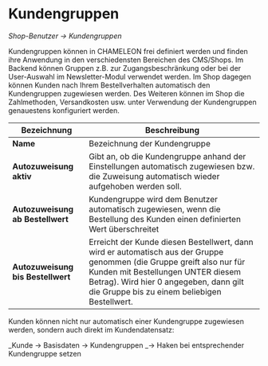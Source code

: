 # Kundengruppen

_Shop-Benutzer → Kundengruppen_

Kundengruppen können in CHAMELEON frei definiert werden und finden ihre Anwendung in den verschiedensten Bereichen des CMS/Shops. Im Backend können Gruppen z.B. zur Zugangsbeschränkung oder bei der User-Auswahl im Newsletter-Modul verwendet werden. Im Shop dagegen können Kunden nach Ihrem Bestellverhalten automatisch den Kundengruppen zugewiesen werden. Des Weiteren können im Shop die Zahlmethoden, Versandkosten usw. unter Verwendung der Kundengruppen genauestens konfiguriert werden.

| Bezeichnung | Beschreibung |
| --- | --- |
| **Name** | Bezeichnung der Kundengruppe |
| **Autozuweisung aktiv** | Gibt an, ob die Kundengruppe anhand der Einstellungen automatisch zugewiesen bzw. die Zuweisung automatisch wieder aufgehoben werden soll. |
| **Autozuweisung ab Bestellwert** | Kundengruppe wird dem Benutzer automatisch zugewiesen, wenn die Bestellung des Kunden einen definierten Wert überschreitet |
| **Autozuweisung bis Bestellwert** | Erreicht der Kunde diesen Bestellwert, dann wird er automatisch aus der Gruppe genommen \(die Gruppe greift also nur für Kunden mit Bestellungen UNTER diesem Betrag\). Wird hier 0 angegeben, dann gilt die Gruppe bis zu einem beliebigen Bestellwert. |



Kunden können nicht nur automatisch einer Kundengruppe zugewiesen werden, sondern auch direkt im Kundendatensatz: 

_Kunde → Basisdaten → Kundengruppen _→ Haken bei entsprechender Kundengruppe setzen


